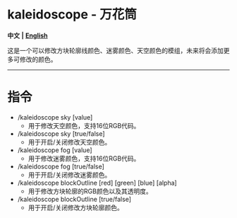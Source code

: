 # kaleidoscope - 万花筒
**中文** **|** [**English**](README_en.md)

这是一个可以修改方块轮廓线颜色、迷雾颜色、天空颜色的模组，未来将会添加更多可修改的颜色。



---



# 指令

- /kaleidoscope sky [value]
  - 用于修改天空颜色，支持16位RGB代码。
- /kaleidoscope sky [true/false]
  - 用于开启/关闭修改天空颜色。
- /kaleidoscope fog [value]
  - 用于修改迷雾颜色，支持16位RGB代码。
- /kaleidoscope fog [true/false]
  - 用于开启/关闭修改迷雾颜色。
- /kaleidoscope blockOutline [red] [green] [blue] [alpha]
  - 用于修改方块轮廓的RGB颜色以及其透明度。
- /kaleidoscope blockOutline [true/false]
  - 用于开启/关闭修改方块轮廓颜色。
